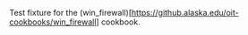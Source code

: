 Test fixture for the (win_firewall)[https://github.alaska.edu/oit-cookbooks/win_firewall] cookbook.
